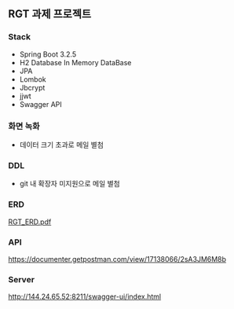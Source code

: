 ## RGT 과제 프로젝트 

### Stack
 - Spring Boot 3.2.5
 - H2 Database In Memory DataBase
 - JPA
 - Lombok
 - Jbcrypt
 - jjwt
 - Swagger API

### 화면 녹화
 - 데이터 크기 초과로 메일 별첨

### DDL
 - git 내 확장자 미지원으로 메일 별첨

### ERD
[RGT_ERD.pdf](https://github.com/lso5507/RGTProject/files/15271154/RGT_ERD.pdf)

### API 
https://documenter.getpostman.com/view/17138066/2sA3JM6M8b


### Server
http://144.24.65.52:8211/swagger-ui/index.html
